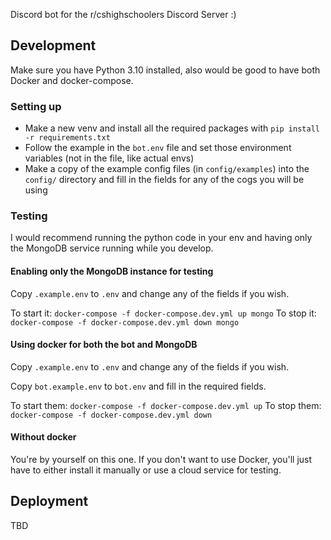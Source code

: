 Discord bot for the r/cshighschoolers Discord Server :)

## Development
Make sure you have Python 3.10 installed, also would be good to have both Docker and docker-compose.

### Setting up
- Make a new venv and install all the required packages with `pip install -r requirements.txt`
- Follow the example in the `bot.env` file and set those environment variables (not in the file, like actual envs)
- Make a copy of the example config files (in `config/examples`) into the `config/` directory and fill in the fields for any of the cogs you will be using

### Testing
I would recommend running the python code in your env and having only the MongoDB service running while you develop.

#### Enabling only the MongoDB instance for testing
Copy `.example.env` to `.env` and change any of the fields if you wish. 

To start it: `docker-compose -f docker-compose.dev.yml up mongo`
To stop it: `docker-compose -f docker-compose.dev.yml down mongo`

#### Using docker for both the bot and MongoDB
Copy `.example.env` to `.env` and change any of the fields if you wish. 

Copy `bot.example.env` to `bot.env` and fill in the required fields.

To start them: `docker-compose -f docker-compose.dev.yml up`
To stop them: `docker-compose -f docker-compose.dev.yml down`

#### Without docker
You're by yourself on this one.  If you don't want to use Docker, you'll just have to either install it manually or use a cloud service for testing.

## Deployment
TBD